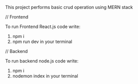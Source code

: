 
This project performs basic crud operation using MERN stack

// Frontend

To run Frontend React.js code write: 
1. npm i
2. npm run dev
in your terminal


// Backend

To run backend node.js code write:
1. npm i
2. nodemon index
in your terminal
